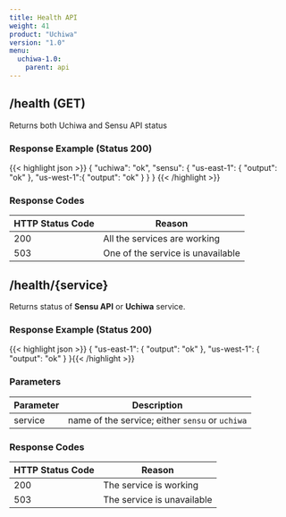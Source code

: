 ```yaml
---
title: Health API
weight: 41
product: "Uchiwa"
version: "1.0"
menu:
  uchiwa-1.0:
    parent: api
---
```


## /health (GET)
Returns both Uchiwa and Sensu API status

### Response Example (Status 200)
{{< highlight json >}}
{
  "uchiwa": "ok",
  "sensu": {
    "us-east-1": {
      "output": "ok"
    },
    "us-west-1":{
      "output": "ok"
    }
  }
}
{{< /highlight >}}

### Response Codes
HTTP Status Code | Reason
-----------------|--------
200 | All the services are working
503 | One of the service is unavailable

## /health/{service}
Returns status of **Sensu API** or **Uchiwa** service.

### Response Example (Status 200)
{{< highlight json >}}
{
  "us-east-1": {
    "output": "ok"
  },
  "us-west-1": {
    "output": "ok"
  }
}{{< /highlight >}}

### Parameters
Parameter | Description
----------|-------------
service | name of the service; either `sensu` or `uchiwa`

### Response Codes
HTTP Status Code | Reason
-----------------|--------
200 | The service is working
503 | The service is unavailable